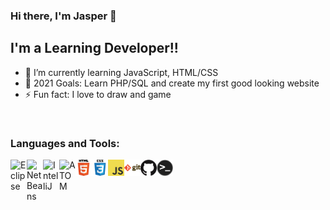### Hi there, I'm Jasper 👋

## I'm a Learning Developer!!

- 🌱 I’m currently learning JavaScript, HTML/CSS
- 🥅 2021 Goals: Learn PHP/SQL and create my first good looking website
- ⚡ Fun fact: I love to draw and game

<br />

### Languages and Tools:


<img align="left" alt="Eclipse" width="26px" src="https://d1.awsstatic.com/sdks-and-tools/eclipse%20icon%201.3778a4cbe978d8dfd73c091706e26aa6c57c65aa.jpeg" />

<img align="left" alt="NetBeans" width="26px" src="https://upload.wikimedia.org/wikipedia/commons/thumb/9/98/Apache_NetBeans_Logo.svg/1200px-Apache_NetBeans_Logo.svg.png" />

<img align="left" alt="IntelliJ" width="26px" src="https://pbs.twimg.com/profile_images/1206618215767584769/zl48EuhC_400x400.jpg" />

<img align="left" alt="ATOM" width="26px" src="https://upload.wikimedia.org/wikipedia/commons/e/e2/Atom_1.0_icon.png" />


<img align="left" alt="HTML5" width="26px" src="https://raw.githubusercontent.com/github/explore/80688e429a7d4ef2fca1e82350fe8e3517d3494d/topics/html/html.png" />


<img align="left" alt="CSS3" width="26px" src="https://raw.githubusercontent.com/github/explore/80688e429a7d4ef2fca1e82350fe8e3517d3494d/topics/css/css.png" />


<img align="left" alt="JavaScript" width="26px" src="https://raw.githubusercontent.com/github/explore/80688e429a7d4ef2fca1e82350fe8e3517d3494d/topics/javascript/javascript.png" />


<img align="left" alt="Git" width="26px" src="https://raw.githubusercontent.com/github/explore/80688e429a7d4ef2fca1e82350fe8e3517d3494d/topics/git/git.png" />


<img align="left" alt="GitHub" width="26px" src="https://raw.githubusercontent.com/github/explore/78df643247d429f6cc873026c0622819ad797942/topics/github/github.png" />


<img align="left" alt="Terminal" width="26px" src="https://raw.githubusercontent.com/github/explore/80688e429a7d4ef2fca1e82350fe8e3517d3494d/topics/terminal/terminal.png" />
